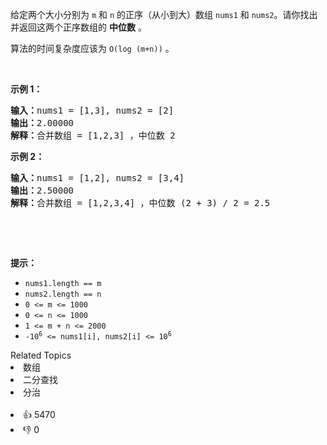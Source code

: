 <p>给定两个大小分别为 <code>m</code> 和 <code>n</code> 的正序（从小到大）数组&nbsp;<code>nums1</code> 和&nbsp;<code>nums2</code>。请你找出并返回这两个正序数组的 <strong>中位数</strong> 。</p>

<p>算法的时间复杂度应该为 <code>O(log (m+n))</code> 。</p>

<p>&nbsp;</p>

<p><strong>示例 1：</strong></p>

<pre>
<strong>输入：</strong>nums1 = [1,3], nums2 = [2]
<strong>输出：</strong>2.00000
<strong>解释：</strong>合并数组 = [1,2,3] ，中位数 2
</pre>

<p><strong>示例 2：</strong></p>

<pre>
<strong>输入：</strong>nums1 = [1,2], nums2 = [3,4]
<strong>输出：</strong>2.50000
<strong>解释：</strong>合并数组 = [1,2,3,4] ，中位数 (2 + 3) / 2 = 2.5
</pre>

<p>&nbsp;</p>

<p>&nbsp;</p>

<p><strong>提示：</strong></p>

<ul>
	<li><code>nums1.length == m</code></li>
	<li><code>nums2.length == n</code></li>
	<li><code>0 &lt;= m &lt;= 1000</code></li>
	<li><code>0 &lt;= n &lt;= 1000</code></li>
	<li><code>1 &lt;= m + n &lt;= 2000</code></li>
	<li><code>-10<sup>6</sup> &lt;= nums1[i], nums2[i] &lt;= 10<sup>6</sup></code></li>
</ul>
<div><div>Related Topics</div><div><li>数组</li><li>二分查找</li><li>分治</li></div></div><br><div><li>👍 5470</li><li>👎 0</li></div>